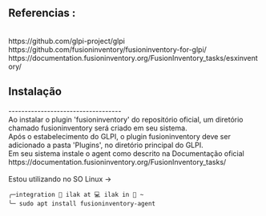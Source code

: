 Referencias :
<br>
-----------------------------------------------------------------------------
<br>
https://github.com/glpi-project/glpi
<br>
https://github.com/fusioninventory/fusioninventory-for-glpi/
<br>
https://documentation.fusioninventory.org/FusionInventory_tasks/esxinventory/
<br>
<h2>Instalação</h2>
-----------------------------------
<br>
Ao instalar o plugin 'fusioninventory' do repositório oficial, um diretório chamado fusioninventory será criado em seu sistema.
<br>
Após o estabelecimento do GLPI, o plugin fusioninventory deve ser adicionado a pasta 'Plugins', no diretório principal do GLPI.
<br>
Em seu sistema instale o agent como descrito na Documentação oficial https://documentation.fusioninventory.org/FusionInventory_tasks/ 
<br>
<br>
Estou utilizando no SO Linux ->
<br>

```
╭─integration 💁 ilak at 💻 ilak in 📁 ~
╰─ sudo apt install fusioninventory-agent

```